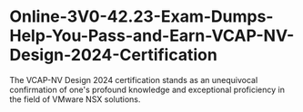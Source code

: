 # Online-3V0-42.23-Exam-Dumps-Help-You-Pass-and-Earn-VCAP-NV-Design-2024-Certification
The VCAP-NV Design 2024 certification stands as an unequivocal confirmation of one's profound knowledge and exceptional proficiency in the field of VMware NSX solutions.
